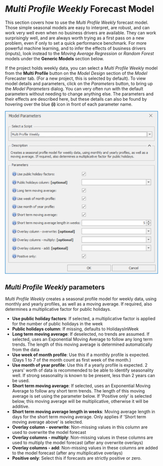 
# *Multi Profile Weekly* Forecast Model

This section covers how to use the *Multi Profile Weekly* forecast model. Those simple seasonal models are easy to interpret, are robust, and can work very well even when no business drivers are available. They can work surprisingly well, and are always worth trying as a first pass on a new problem, even if only to set a quick performance benchmark. For more powerful machine learning, and to infer the effects of business drivers (inputs), look instead to the *Moving Average Regression* or *Random Forest* models under the **Generic Models** section below.

If the project holds weekly data, you can select a *Multi Profile Weekly* model from the **Multi Profile** button on the *Model Design* section of the *Model* Forecaster tab. (For a new project, this is selected by default). To view model details and parameters, click on the *Parameters* button, to bring up the *Model Parameters* dialog. You can very often run with the default parameters without needing to change anything else. The parameters and their effects are described here, but these details can also be found by hovering over the blue **(i)** icon in front of each parameter name.


![Multi Profile Weekly](imgs/Model_MultiProfileWeekly.png) 

## *Multi Profile Weekly* parameters

*Multi Profile Weekly* creates a seasonal profile model for weekly data, using monthly and yearly profiles, as well as a moving average. If required, also determines a multiplicative factor for public holidays.

- **Use public holiday factors**: If selected, a multiplicative factor is applied for the number of public holidays in the week
- **Public holidays column**: If missing, defaults to HolidaysInWeek
- **Long term moving average**: If deselected, no trends are assumed. If selected, uses an Exponential Moving Average to follow any long term trends. The length of this moving average is determined automatically from the data
- **Use week of month profile**: Use this if a monthly profile is expected. (Days 1 to 7 of the month count as first week of the month.)
- **Use month of year profile**: Use this if a yearly profile is expected. 2 years' worth of data is recommended to be able to identify seasonality well. If strong seasonality is known to be present, less than 2 years can be used.
- **Short term moving average**: If selected, uses an Exponential Moving Average to follow any short term trends. The length of this moving average is set using the parameter below. If 'Positive only' is selected below, this moving average will be multiplicative, otherwise it will be additive. 
- **Short term moving average length in weeks**: Moving average length in days for the short term moving average. Only applies if 'Short term moving average above' is selected.
- **Overlay column - overwrite**: Non-missing values in this column are used to overwrite the model forecast
- **Overlay columns - multiply**: Non-missing values in these columns are used to multiply the model forecast (after any overwrite overlays)
- **Overlay columns - add**: Non-missing values in these columns are added to the model forecast (after any multiplicative overlays)
- **Positive only**: Select this if forecasts are strictly positive or zero.



